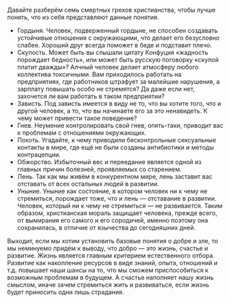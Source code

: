 Давайте разберём семь смертных грехов христианства, чтобы лучше понять, что из себя представляют данные понятия.

* Гордыня. Человек, подверженный гордыне, не способен создавать устойчивые отношения с окружающими, что делает его безусловно слабее. Хороший друг всегда поможет в беде и подставит плечо.
* Скупость. Может быть вы слышали цитату Конфуция «жадность порождает бедность», или может быть русскую поговорку «скупой платит дважды»? Алчный человек делает атмосферу любого коллектива токсичными. Вам приходилось работать на предприятиях, где работников штрафует за малейшие нарушения, а зарплату повышать особо не стремятся? Да даже если нет, захочется ли вам работать в таком предприятии?
* Зависть. Под зависть имеется в виду не то, что вы хотите того, что и другой человек, а то, что вы начинаете его за это ненавидеть. К чему может привести такое поведение?
* Гнев. Неумение контролировать свой гнев, опять-таки, приводит вас к проблемам с отношениями окружающих.
* Похоть. Угадайте, к чему приводили бесконтрольные сексуальные контакты в мире, где ещё не были созданы антибиотики и методы контрацепции.
* Обжорство. Избыточный вес и переедание является одной из главных причин болезней, проявляемых со старением.
* Лень. Так как мы живём в конкурентном мире, лень заставит вас отставать от всех остальных людей в развитии.
* Уныние. Уныние как состояние, в котором человек ни к чему не стремиться, порождает тоже, что и лень — отставание в развитии. Человек, который ни к чему не стремиться — не развивается.
Таким образом, христианская мораль защищает человека, прежде всего, от вымирания его самого и его сородичей, именно поэтому она сохранилась, в отличие от язычества до сегодняшних дней.

Выходит, если мы хотим установить базовые понятия о добре и зле, то мы неминуемо придём к выводу, что добро — это жизнь, счастье и развитие. Жизнь является главным критерием естественного отбора. Развитие как накопление ресурсов в виде знаний, опыта, отношений и т.д. повышает наши шансы на то, что мы сможем приспособиться к возможным проблемам в будущем. А счастье наполняет нашу жизнь смыслом, иначе зачем стремиться жить и развиваться, если жизнь будет приносить одни лишь страдания.
